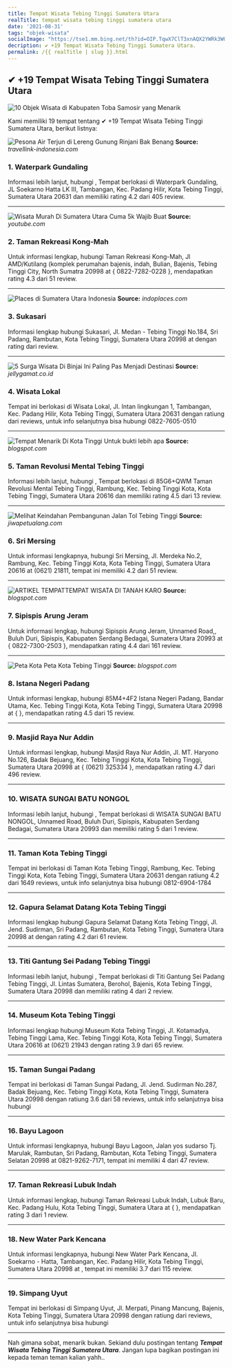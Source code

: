 ```yaml
---
title: Tempat Wisata Tebing Tinggi Sumatera Utara
realTitle: tempat wisata tebing tinggi sumatera utara
date: '2021-08-31'
tags: "objek-wisata"
socialImage: "https://tse1.mm.bing.net/th?id=OIP.TqwX7ClT3xnAQX2YWRk3WQHaJN&amp;pid=15.1"
decription: ✔ +19 Tempat Wisata Tebing Tinggi Sumatera Utara.
permalink: /{{ realTitle | slug }}.html
---
```


## ✔ +19 Tempat Wisata Tebing Tinggi Sumatera Utara

![10 Objek Wisata di Kabupaten Toba Samosir yang Menarik ](https://gacasshop.com/wp-content/uploads/2021/06/Air-terjun-Natumika.jpeg)



Kami memiliki 19 tempat tentang ✔ +19 Tempat Wisata Tebing Tinggi Sumatera Utara, berikut listnya:



![Pesona Air Terjun di Lereng Gunung Rinjani Bak Benang ](https://tse4.mm.bing.net/th?id=OIP.FEyisPRrXx3SbQ-gaoODBAHaE8&amp;pid=15.1)
**Source:** _travellink-indonesia.com_


### 1. Waterpark Gundaling



Informasi lebih lanjut, hubungi , Tempat berlokasi di Waterpark Gundaling, JL Soekarno Hatta LK III, Tambangan, Kec. Padang Hilir, Kota Tebing Tinggi, Sumatera Utara 20631 dan memiliki rating 4.2 dari 405 review.

---


![Wisata Murah Di Sumatera Utara Cuma 5k Wajib Buat ](https://tse4.mm.bing.net/th?id=OIP.iWRRuVC3R8dLzLqZVCrRVgHaEK&amp;pid=15.1)
**Source:** _youtube.com_


### 2. Taman Rekreasi Kong-Mah



Untuk informasi lengkap, hubungi Taman Rekreasi Kong-Mah, Jl AMD/Kutilang (komplek perumahan bajenis, indah, Bulian, Bajenis, Tebing Tinggi City, North Sumatra 20998 at { 0822-7282-0228 }, mendapatkan rating 4.3 dari 51 review.

---


![Places di Sumatera Utara  Indonesia](https://tse4.mm.bing.net/th?id=OIP.BtwOIfAW-x0_YaBKB-5RdQHaFj&amp;pid=15.1)
**Source:** _indoplaces.com_


### 3. Sukasari



Informasi lengkap hubungi Sukasari, Jl. Medan - Tebing Tinggi No.184, Sri Padang, Rambutan, Kota Tebing Tinggi, Sumatera Utara 20998 at  dengan rating  dari  review.

---


![5 Surga Wisata Di Binjai Ini Paling Pas Menjadi Destinasi ](https://tse2.mm.bing.net/th?id=OIP.oXNhdgjEPAdQ__zJ6iyVhAAAAA&amp;pid=15.1)
**Source:** _jellygamat.co.id_


### 4. Wisata Lokal



Tempat ini berlokasi di Wisata Lokal, Jl. Intan lingkungan 1, Tambangan, Kec. Padang Hilir, Kota Tebing Tinggi, Sumatera Utara 20631 dengan ratiung  dari  reviews, untuk info selanjutnya bisa hubungi 0822-7605-0510

---


![Tempat Menarik Di Kota Tinggi  Untuk bukti lebih apa ](https://tse3.mm.bing.net/th?id=OIP.H8k_OFDlQlYbIkSMQny7UwHaEc&amp;pid=15.1)
**Source:** _blogspot.com_


### 5. Taman Revolusi Mental Tebing Tinggi



Informasi lebih lanjut, hubungi , Tempat berlokasi di 85G6+QWM Taman Revolusi Mental Tebing Tinggi, Rambung, Kec. Tebing Tinggi Kota, Kota Tebing Tinggi, Sumatera Utara 20616 dan memiliki rating 4.5 dari 13 review.

---


![Melihat Keindahan Pembangunan Jalan Tol Tebing Tinggi ](https://tse2.mm.bing.net/th?id=OIP.mX41UlqLQlDkvsV5Z1SpkwHaEK&amp;pid=15.1)
**Source:** _jiwapetualang.com_


### 6. Sri Mersing



Untuk informasi lengkapnya, hubungi Sri Mersing, Jl. Merdeka No.2, Rambung, Kec. Tebing Tinggi Kota, Kota Tebing Tinggi, Sumatera Utara 20616 at (0621) 21811, tempat ini memiliki 4.2 dari 51 review.

---


![ARTIKEL TEMPATTEMPAT WISATA DI TANAH KARO](https://tse1.mm.bing.net/th?id=OIP.Lcyig43PkoxLH4ckQ0o2EgHaE-&amp;pid=15.1)
**Source:** _blogspot.com_


### 7. Sipispis Arung Jeram



Untuk informasi lengkap, hubungi Sipispis Arung Jeram, Unnamed Road,, Buluh Duri, Sipispis, Kabupaten Serdang Bedagai, Sumatera Utara 20993 at { 0822-7300-2503 }, mendapatkan rating 4.4 dari 161 review.

---


![Peta Kota Peta Kota Tebing Tinggi](https://tse1.mm.bing.net/th?id=OIP.Cs2uyz8AHa82EIH7C6iw0gHaD4&amp;pid=15.1)
**Source:** _blogspot.com_


### 8. Istana Negeri Padang



Untuk informasi lengkap, hubungi 85M4+4F2 Istana Negeri Padang, Bandar Utama, Kec. Tebing Tinggi Kota, Kota Tebing Tinggi, Sumatera Utara 20998 at {  }, mendapatkan rating 4.5 dari 15 review.

---


### 9. Masjid Raya Nur Addin



Untuk informasi lengkap, hubungi Masjid Raya Nur Addin, Jl. MT. Haryono No.126, Badak Bejuang, Kec. Tebing Tinggi Kota, Kota Tebing Tinggi, Sumatera Utara 20998 at { (0621) 325334 }, mendapatkan rating 4.7 dari 496 review.

---


### 10. WISATA SUNGAI BATU NONGOL



Informasi lebih lanjut, hubungi , Tempat berlokasi di WISATA SUNGAI BATU NONGOL, Unnamed Road, Buluh Duri, Sipispis, Kabupaten Serdang Bedagai, Sumatera Utara 20993 dan memiliki rating 5 dari 1 review.

---


### 11. Taman Kota Tebing Tinggi



Tempat ini berlokasi di Taman Kota Tebing Tinggi, Rambung, Kec. Tebing Tinggi Kota, Kota Tebing Tinggi, Sumatera Utara 20631 dengan ratiung 4.2 dari 1649 reviews, untuk info selanjutnya bisa hubungi 0812-6904-1784

---


### 12. Gapura Selamat Datang Kota Tebing Tinggi



Informasi lengkap hubungi Gapura Selamat Datang Kota Tebing Tinggi, Jl. Jend. Sudirman, Sri Padang, Rambutan, Kota Tebing Tinggi, Sumatera Utara 20998 at  dengan rating 4.2 dari 61 review.

---


### 13. Titi Gantung Sei Padang Tebing Tinggi



Informasi lebih lanjut, hubungi , Tempat berlokasi di Titi Gantung Sei Padang Tebing Tinggi, Jl. Lintas Sumatera, Berohol, Bajenis, Kota Tebing Tinggi, Sumatera Utara 20998 dan memiliki rating 4 dari 2 review.

---


### 14. Museum Kota Tebing Tinggi



Informasi lengkap hubungi Museum Kota Tebing Tinggi, Jl. Kotamadya, Tebing Tinggi Lama, Kec. Tebing Tinggi Kota, Kota Tebing Tinggi, Sumatera Utara 20616 at (0621) 21943 dengan rating 3.9 dari 65 review.

---


### 15. Taman Sungai Padang



Tempat ini berlokasi di Taman Sungai Padang, Jl. Jend. Sudirman No.287, Badak Bejuang, Kec. Tebing Tinggi Kota, Kota Tebing Tinggi, Sumatera Utara 20998 dengan ratiung 3.6 dari 58 reviews, untuk info selanjutnya bisa hubungi 

---


### 16. Bayu Lagoon



Untuk informasi lengkapnya, hubungi Bayu Lagoon, Jalan yos sudarso Tj. Marulak, Rambutan, Sri Padang, Rambutan, Kota Tebing Tinggi, Sumatera Selatan 20998 at 0821-9262-7171, tempat ini memiliki 4 dari 47 review.

---


### 17. Taman Rekreasi Lubuk Indah



Untuk informasi lengkap, hubungi Taman Rekreasi Lubuk Indah, Lubuk Baru, Kec. Padang Hulu, Kota Tebing Tinggi, Sumatera Utara at {  }, mendapatkan rating 3 dari 1 review.

---


### 18. New Water Park Kencana



Untuk informasi lengkapnya, hubungi New Water Park Kencana, Jl. Soekarno - Hatta, Tambangan, Kec. Padang Hilir, Kota Tebing Tinggi, Sumatera Utara 20998 at , tempat ini memiliki 3.7 dari 115 review.

---


### 19. Simpang Uyut



Tempat ini berlokasi di Simpang Uyut, Jl. Merpati, Pinang Mancung, Bajenis, Kota Tebing Tinggi, Sumatera Utara 20998 dengan ratiung  dari  reviews, untuk info selanjutnya bisa hubungi 

---









Nah gimana sobat, menarik bukan. Sekiand dulu postingan tentang ***Tempat Wisata Tebing Tinggi Sumatera Utara***. Jangan lupa bagikan postingan ini kepada teman teman kalian yahh..
